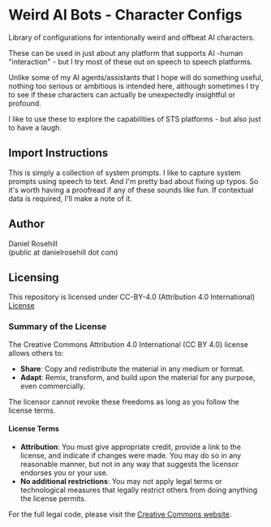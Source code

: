 # Weird AI Bots - Character Configs 
 
Library of configurations for intentionally weird and offbeat AI characters. 

These can be used in just about any platform that supports AI -human "interaction" - but I try most of these out on speech to speech platforms. 

Unlike some of my AI agents/assistants that I hope will do something useful, nothing too serious or ambitious is intended here, although sometimes I try to see if these characters can actually be unexpectedly insightful or profound. 

I like to use these to explore the capabilities of STS platforms - but also just to have a laugh.

## Import Instructions

This is simply a collection of system prompts. I like to capture system prompts using speech to text. And I'm pretty bad about fixing up typos. So it's worth having a proofread if any of these sounds like fun. If contextual data is required, I'll make a note of it. 

## Author

Daniel Rosehill  
(public at danielrosehill dot com)

## Licensing

This repository is licensed under CC-BY-4.0 (Attribution 4.0 International) 
[License](https://creativecommons.org/licenses/by/4.0/)

### Summary of the License
The Creative Commons Attribution 4.0 International (CC BY 4.0) license allows others to:
- **Share**: Copy and redistribute the material in any medium or format.
- **Adapt**: Remix, transform, and build upon the material for any purpose, even commercially.

The licensor cannot revoke these freedoms as long as you follow the license terms.

#### License Terms
- **Attribution**: You must give appropriate credit, provide a link to the license, and indicate if changes were made. You may do so in any reasonable manner, but not in any way that suggests the licensor endorses you or your use.
- **No additional restrictions**: You may not apply legal terms or technological measures that legally restrict others from doing anything the license permits.

For the full legal code, please visit the [Creative Commons website](https://creativecommons.org/licenses/by/4.0/legalcode).
